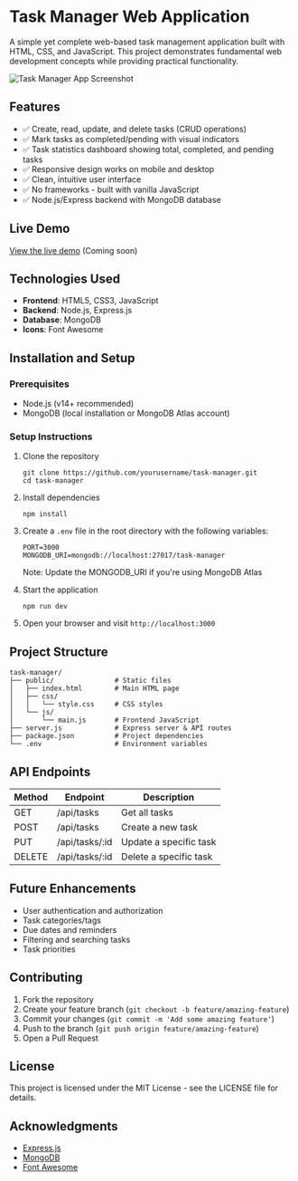 # Task Manager Web Application

A simple yet complete web-based task management application built with HTML, CSS, and JavaScript. This project demonstrates fundamental web development concepts while providing practical functionality.

![Task Manager App Screenshot](https://via.placeholder.com/800x450?text=Task+Manager+App)

## Features

- ✅ Create, read, update, and delete tasks (CRUD operations)
- ✅ Mark tasks as completed/pending with visual indicators
- ✅ Task statistics dashboard showing total, completed, and pending tasks
- ✅ Responsive design works on mobile and desktop
- ✅ Clean, intuitive user interface
- ✅ No frameworks - built with vanilla JavaScript
- ✅ Node.js/Express backend with MongoDB database

## Live Demo

[View the live demo](#) (Coming soon)

## Technologies Used

- **Frontend**: HTML5, CSS3, JavaScript
- **Backend**: Node.js, Express.js
- **Database**: MongoDB
- **Icons**: Font Awesome

## Installation and Setup

### Prerequisites

- Node.js (v14+ recommended)
- MongoDB (local installation or MongoDB Atlas account)

### Setup Instructions

1. Clone the repository
   ```
   git clone https://github.com/yourusername/task-manager.git
   cd task-manager
   ```

2. Install dependencies
   ```
   npm install
   ```

3. Create a `.env` file in the root directory with the following variables:
   ```
   PORT=3000
   MONGODB_URI=mongodb://localhost:27017/task-manager
   ```
   Note: Update the MONGODB_URI if you're using MongoDB Atlas

4. Start the application
   ```
   npm run dev
   ```

5. Open your browser and visit `http://localhost:3000`

## Project Structure

```
task-manager/
├── public/               # Static files
│   ├── index.html        # Main HTML page
│   ├── css/
│   │   └── style.css     # CSS styles
│   └── js/
│       └── main.js       # Frontend JavaScript
├── server.js             # Express server & API routes
├── package.json          # Project dependencies
└── .env                  # Environment variables
```

## API Endpoints

| Method | Endpoint      | Description             |
|--------|---------------|-------------------------|
| GET    | /api/tasks    | Get all tasks           |
| POST   | /api/tasks    | Create a new task       |
| PUT    | /api/tasks/:id | Update a specific task  |
| DELETE | /api/tasks/:id | Delete a specific task  |

## Future Enhancements

- User authentication and authorization
- Task categories/tags
- Due dates and reminders
- Filtering and searching tasks
- Task priorities

## Contributing

1. Fork the repository
2. Create your feature branch (`git checkout -b feature/amazing-feature`)
3. Commit your changes (`git commit -m 'Add some amazing feature'`)
4. Push to the branch (`git push origin feature/amazing-feature`)
5. Open a Pull Request

## License

This project is licensed under the MIT License - see the LICENSE file for details.

## Acknowledgments

- [Express.js](https://expressjs.com/)
- [MongoDB](https://www.mongodb.com/)
- [Font Awesome](https://fontawesome.com/)
